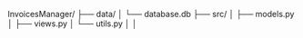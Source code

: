 InvoicesManager/
├── data/
│   └── database.db
├── src/
│   ├── models.py
│   ├── views.py
│   └── utils.py
│
│